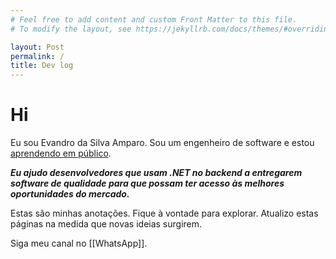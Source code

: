 ```yaml
---
# Feel free to add content and custom Front Matter to this file.
# To modify the layout, see https://jekyllrb.com/docs/themes/#overriding-theme-defaults

layout: Post
permalink: /
title: Dev log
---
```


# Hi
Eu sou Evandro da Silva Amparo. Sou um engenheiro de software e estou [aprendendo em público](https://www.swyx.io/learn-in-public).

__*Eu ajudo desenvolvedores que usam .NET no backend a entregarem software de qualidade para que possam ter acesso às melhores oportunidades do mercado.*__

Estas são minhas anotações. Fique à vontade para explorar. Atualizo estas páginas na medida que novas ideias surgirem.

Siga meu canal no [[WhatsApp]].